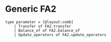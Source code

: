 # Generic FA2

```cameligo
type parameter = [@layout:comb]
    | Transfer of FA2.transfer
    | Balance_of of FA2.balance_of
    | Update_operators of FA2.update_operators
```
